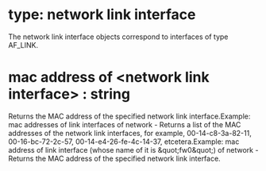 # type: network link interface

The network link interface objects correspond to interfaces of type AF_LINK.

# mac address of &lt;network link interface&gt; : string

Returns the MAC address of the specified network link interface.Example: mac addresses of link interfaces of network - Returns a list of the MAC addresses of the network link interfaces, for example, 00-14-c8-3a-82-11, 00-16-bc-72-2c-57, 00-14-e4-26-fe-4c-14-37, etcetera.Example: mac address of link interface (whose name of it is &amp;quot;fw0&amp;quot;) of network - Returns the MAC address of the specified network link interface.
